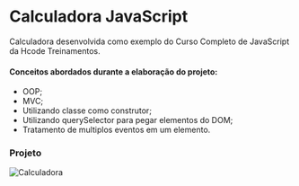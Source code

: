 # Calculadora JavaScript

Calculadora desenvolvida como exemplo do Curso Completo de JavaScript da Hcode Treinamentos.

#### Conceitos abordados durante a elaboração do projeto:

- OOP;
- MVC;
- Utilizando classe como construtor;
- Utilizando querySelector para pegar elementos do DOM;
- Tratamento de multiplos eventos em um elemento.

### Projeto
![Calculadora](https://firebasestorage.googleapis.com/v0/b/hcode-com-br.appspot.com/o/calculadora-hcode.jpg?alt=media&token=5406aa3f-b965-401c-9b4e-654609c78b33)
